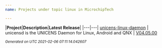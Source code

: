 ```yaml
---
name: Projects under topic linux in MicrochipTech

---
```


|**Project**|**Description**|**Latest Release**|
|---|---|
[unicens-linux-daemon](https://github.com/MicrochipTech/unicens-linux-daemon) | unicensd is the UNICENS Daemon for Linux, Android and QNX | [V04.05.00](https://github.com/MicrochipTech/unicens-linux-daemon/releases/tag/V04.05.00)


<sub><i>Generated on UTC 2021-02-06 07:11:14.042607</i></sub>
